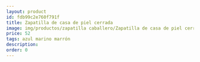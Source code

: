 ```yaml
---
layout: product
id: fdb99c2e760f791f
title: Zapatilla de casa de piel cerrada 
image: img/productos/zapatilla caballero/Zapatilla de casa de piel cerrada =52=azul marino marrón.webp
price: 52
tags: azul marino marrón
description: 
order: 0
---
```

